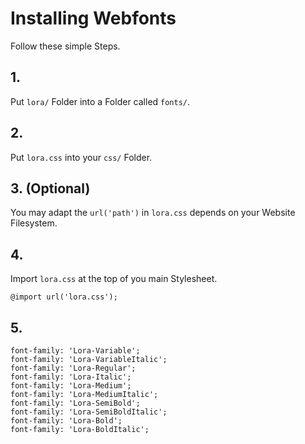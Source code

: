 # Installing Webfonts
Follow these simple Steps.

## 1.
Put `lora/` Folder into a Folder called `fonts/`.

## 2.
Put `lora.css` into your `css/` Folder.

## 3. (Optional)
You may adapt the `url('path')` in `lora.css` depends on your Website Filesystem.

## 4.
Import `lora.css` at the top of you main Stylesheet.

```
@import url('lora.css');
```

## 5.


```
font-family: 'Lora-Variable';
font-family: 'Lora-VariableItalic';
font-family: 'Lora-Regular';
font-family: 'Lora-Italic';
font-family: 'Lora-Medium';
font-family: 'Lora-MediumItalic';
font-family: 'Lora-SemiBold';
font-family: 'Lora-SemiBoldItalic';
font-family: 'Lora-Bold';
font-family: 'Lora-BoldItalic';
```

